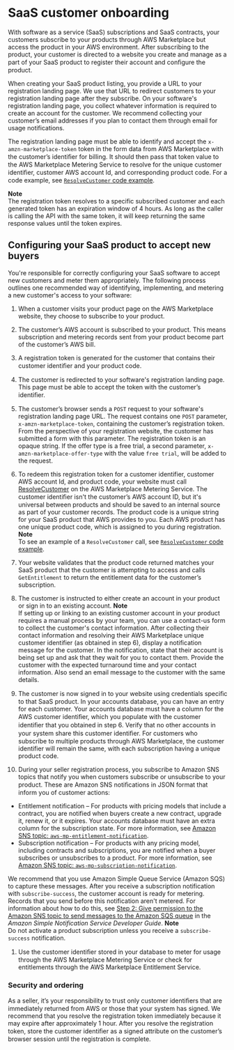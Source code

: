 # SaaS customer onboarding<a name="saas-product-customer-setup"></a>

 With software as a service \(SaaS\) subscriptions and SaaS contracts, your customers subscribe to your products through AWS Marketplace but access the product in your AWS environment\. After subscribing to the product, your customer is directed to a website you create and manage as a part of your SaaS product to register their account and conﬁgure the product\. 

When creating your SaaS product listing, you provide a URL to your registration landing page\. We use that URL to redirect customers to your registration landing page after they subscribe\. On your software's registration landing page, you collect whatever information is required to create an account for the customer\. We recommend collecting your customer’s email addresses if you plan to contact them through email for usage notifications\.

The registration landing page must be able to identify and accept the `x-amzn-marketplace-token` token in the form data from AWS Marketplace with the customer’s identiﬁer for billing\. It should then pass that token value to the AWS Marketplace Metering Service to resolve for the unique customer identiﬁer, customer AWS account Id, and corresponding product code\. For a code example, see [`ResolveCustomer` code example](saas-code-examples.md#saas-resolvecustomer-example)\.

**Note**  
The registration token resolves to a specific subscribed customer and each generated token has an expiration window of 4 hours\. As long as the caller is calling the API with the same token, it will keep returning the same response values until the token expires\.

## Configuring your SaaS product to accept new buyers<a name="configuring-your-saas-application-to-accept-new-customers"></a>

You're responsible for correctly configuring your SaaS software to accept new customers and meter them appropriately\. The following process outlines one recommended way of identifying, implementing, and metering a new customer's access to your software: 

1. When a customer visits your product page on the AWS Marketplace website, they choose to subscribe to your product\. 

1. The customer’s AWS account is subscribed to your product\. This means subscription and metering records sent from your product become part of the customer’s AWS bill\. 

1. A registration token is generated for the customer that contains their customer identiﬁer and your product code\.

1. The customer is redirected to your software's registration landing page\. This page must be able to accept the token with the customer’s identiﬁer\. 

1. The customer’s browser sends a `POST` request to your software's registration landing page URL\. The request contains one `POST` parameter, `x-amzn-marketplace-token`, containing the customer’s registration token\. From the perspective of your registration website, the customer has submitted a form with this parameter\. The registration token is an opaque string\. If the offer type is a free trial, a second parameter, `x-amzn-marketplace-offer-type` with the value `free trial`, will be added to the request\. 

1. To redeem this registration token for a customer identifier, customer AWS account Id, and product code, your website must call [ResolveCustomer](https://docs.aws.amazon.com/marketplacemetering/latest/APIReference/API_ResolveCustomer.html) on the AWS Marketplace Metering Service\. The customer identiﬁer isn't the customer’s AWS account ID, but it's universal between products and should be saved to an internal source as part of your customer records\. The product code is a unique string for your SaaS product that AWS provides to you\. Each AWS product has one unique product code, which is assigned to you during registration\.
**Note**  
To see an example of a `ResolveCustomer` call, see [`ResolveCustomer` code example](saas-code-examples.md#saas-resolvecustomer-example)\.

1. Your website validates that the product code returned matches your SaaS product that the customer is attempting to access and calls `GetEntitlement` to return the entitlement data for the customer’s subscription\.

1.  The customer is instructed to either create an account in your product or sign in to an existing account\. 
**Note**  
If setting up or linking to an existing customer account in your product requires a manual process by your team, you can use a contact\-us form to collect the customer's contact information\. After collecting their contact information and resolving their AWS Marketplace unique customer identifier \(as obtained in step 6\), display a notification message for the customer\. In the notification, state that their account is being set up and ask that they wait for you to contact them\. Provide the customer with the expected turnaround time and your contact information\. Also send an email message to the customer with the same details\. 

1.  The customer is now signed in to your website using credentials speciﬁc to that SaaS product\. In your accounts database, you can have an entry for each customer\. Your accounts database must have a column for the AWS customer identiﬁer, which you populate with the customer identiﬁer that you obtained in step 6\. Verify that no other accounts in your system share this customer identiﬁer\. For customers who subscribe to multiple products through AWS Marketplace, the customer identifier will remain the same, with each subscription having a unique product code\. 

1.  During your seller registration process, you subscribe to Amazon SNS topics that notify you when customers subscribe or unsubscribe to your product\. These are Amazon SNS notiﬁcations in JSON format that inform you of customer actions:
   + Entitlement notification – For products with pricing models that include a contract, you are notified when buyers create a new contract, upgrade it, renew it, or it expires\. Your accounts database must have an extra column for the subscription state\. For more information, see [Amazon SNS topic: `aws-mp-entitlement-notification`](saas-notification.md#saas-sns-message-body)\.
   + Subscription notification – For products with any pricing model, including contracts and subscriptions, you are notified when a buyer subscribes or unsubscribes to a product\. For more information, see [Amazon SNS topic: `aws-mp-subscription-notification`](saas-notification.md#saas-sns-subscription-message-body)\.

   We recommend that you use Amazon Simple Queue Service \(Amazon SQS\) to capture these messages\. After you receive a subscription notification with `subscribe-success`, the customer account is ready for metering\. Records that you send before this notification aren't metered\. For information about how to do this, see [Step 2: Give permission to the Amazon SNS topic to send messages to the Amazon SQS queue](https://docs.aws.amazon.com/sns/latest/dg/subscribe-sqs-queue-to-sns-topic.html#SendMessageToSQS.sqs.permissions) in the *Amazon Simple Notification Service Developer Guide*\.
**Note**  
Do not activate a product subscription unless you receive a `subscribe-success` notification\.

1.  Use the customer identiﬁer stored in your database to meter for usage through the AWS Marketplace Metering Service or check for entitlements through the AWS Marketplace Entitlement Service\. 

### Security and ordering<a name="security-and-ordering"></a>

 As a seller, it’s your responsibility to trust only customer identiﬁers that are immediately returned from AWS or those that your system has signed\. We recommend that you resolve the registration token immediately because it may expire after approximately 1 hour\. After you resolve the registration token, store the customer identiﬁer as a signed attribute on the customer’s browser session until the registration is complete\. 